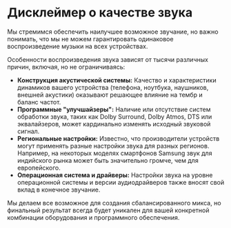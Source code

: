# Дисклеймер о качестве звука

Мы стремимся обеспечить наилучшее возможное звучание, но важно понимать, что мы не можем гарантировать одинаковое воспроизведение музыки на всех устройствах. 

Особенности воспроизведения звука зависят от тысячи различных причин, включая, но не ограничиваясь:

*   **Конструкция акустической системы:** Качество и характеристики динамиков вашего устройства (телефона, ноутбука, наушников, внешней акустики) оказывают решающее влияние на тембр и баланс частот.
*   **Программные "улучшайзеры":** Наличие или отсутствие систем обработки звука, таких как Dolby Surround, Dolby Atmos, DTS или эквалайзеров, может кардинально изменять исходный звуковой сигнал.
*   **Региональные настройки:** Известно, что производители устройств могут применять разные настройки звука для разных регионов. Например, на некоторых моделях смартфонов Samsung звук для индийского рынка может быть значительно громче, чем для европейского.
*   **Операционная система и драйверы:** Настройки звука на уровне операционной системы и версии аудиодрайверов также вносят свой вклад в конечное звучание.

Мы делаем все возможное для создания сбалансированного микса, но финальный результат всегда будет уникален для вашей конкретной комбинации оборудования и программного обеспечения.